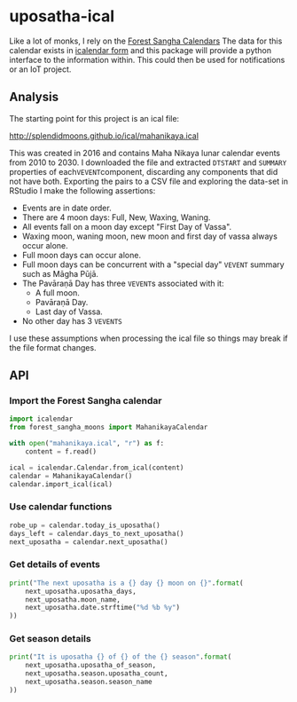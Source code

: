 # uposatha-ical

Like a lot of monks, I rely on the [Forest Sangha Calendars](https://forestsangha.org/community/calendars/year_planners/2022)
The data for this calendar exists in [icalendar form](https://en.wikipedia.org/wiki/ICalendar) and
this package will provide a python interface to the information within. This could then be used
for notifications or an IoT project.

## Analysis

The starting point for this project is an ical file: 

http://splendidmoons.github.io/ical/mahanikaya.ical

This was created in 2016 and contains Maha Nikaya lunar calendar events from 2010 to 2030. I 
downloaded the file and extracted `DTSTART` and `SUMMARY` properties of each`VEVENT`component,
discarding any components that did not have both. Exporting the pairs to a CSV file and 
exploring the data-set in RStudio I make the following assertions:

- Events are in date order.
- There are 4 moon days: Full, New, Waxing, Waning.
- All events fall on a moon day except "First Day of Vassa".
- Waxing moon, waning moon, new moon and first day of vassa always occur alone.
- Full moon days can occur alone.
- Full moon days can be concurrent with a "special day" `VEVENT` summary such as Māgha Pūjā.
- The Pavāraṇā Day has three `VEVENT`s associated with it:
  - A full moon.
  - Pavāraṇā Day.
  - Last day of Vassa.
- No other day has 3 `VEVENTS`

I use these assumptions when processing the ical file so things may break if the file format
changes.

## API

### Import the Forest Sangha calendar

```python
import icalendar
from forest_sangha_moons import MahanikayaCalendar

with open("mahanikaya.ical", "r") as f:
    content = f.read()

ical = icalendar.Calendar.from_ical(content)
calendar = MahanikayaCalendar()
calendar.import_ical(ical)
```

### Use calendar functions

```python
robe_up = calendar.today_is_uposatha()
days_left = calendar.days_to_next_uposatha()
next_uposatha = calendar.next_uposatha()
```

### Get details of events

```python
print("The next uposatha is a {} day {} moon on {}".format(
    next_uposatha.uposatha_days,
    next_uposatha.moon_name,
    next_uposatha.date.strftime("%d %b %y")
))
```

### Get season details

```python
print("It is uposatha {} of {} of the {} season".format(
    next_uposatha.uposatha_of_season,
    next_uposatha.season.uposatha_count,
    next_uposatha.season.season_name
))
```